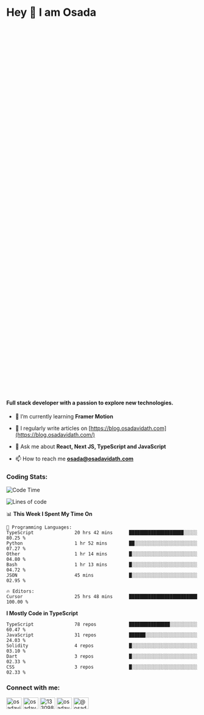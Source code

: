 <h1>Hey 👋  I am Osada</h1>
<h4 style="margin-top: 1000px;">Full stack developer with a passion to explore new technologies.</h4>


- 🌱 I’m currently learning **Framer Motion**

- 📝 I regularly write articles on [https://blog.osadavidath.com](https://blog.osadavidath.com/)

- 💬 Ask me about **React, Next JS, TypeScript and JavaScript**

- 📫 How to reach me **osada@osadavidath.com**

### Coding Stats: 

<!--START_SECTION:waka-->
![Code Time](http://img.shields.io/badge/Code%20Time-4%2C379%20hrs%2030%20mins-blue)

![Lines of code](https://img.shields.io/badge/From%20Hello%20World%20I%27ve%20Written-22.9%20million%20lines%20of%20code-blue)

📊 **This Week I Spent My Time On** 

```text
💬 Programming Languages: 
TypeScript               20 hrs 42 mins      ████████████████████░░░░░   80.25 % 
Python                   1 hr 52 mins        ██░░░░░░░░░░░░░░░░░░░░░░░   07.27 % 
Other                    1 hr 14 mins        █░░░░░░░░░░░░░░░░░░░░░░░░   04.80 % 
Bash                     1 hr 13 mins        █░░░░░░░░░░░░░░░░░░░░░░░░   04.72 % 
JSON                     45 mins             █░░░░░░░░░░░░░░░░░░░░░░░░   02.95 % 

🔥 Editors: 
Cursor                   25 hrs 48 mins      █████████████████████████   100.00 % 
```

**I Mostly Code in TypeScript** 

```text
TypeScript               78 repos            ███████████████░░░░░░░░░░   60.47 % 
JavaScript               31 repos            ██████░░░░░░░░░░░░░░░░░░░   24.03 % 
Solidity                 4 repos             █░░░░░░░░░░░░░░░░░░░░░░░░   03.10 % 
Dart                     3 repos             █░░░░░░░░░░░░░░░░░░░░░░░░   02.33 % 
CSS                      3 repos             █░░░░░░░░░░░░░░░░░░░░░░░░   02.33 % 
```




<!--END_SECTION:waka-->

<h3 align="left">Connect with me:</h3>
<p align="left">
<a href="https://twitter.com/osadavc" target="blank"><img align="center" src="https://raw.githubusercontent.com/rahuldkjain/github-profile-readme-generator/master/src/images/icons/Social/twitter.svg" alt="osadavidath" height="30" width="40" /></a>
<a href="https://linkedin.com/in/osadavc" target="blank"><img align="center" src="https://raw.githubusercontent.com/rahuldkjain/github-profile-readme-generator/master/src/images/icons/Social/linked-in-alt.svg" alt="osadavc" height="30" width="40" /></a>
<a href="https://stackoverflow.com/users/13309879" target="blank"><img align="center" src="https://raw.githubusercontent.com/rahuldkjain/github-profile-readme-generator/master/src/images/icons/Social/stack-overflow.svg" alt="13309879" height="30" width="40" /></a>
<a href="https://instagram.com/osadavc" target="blank"><img align="center" src="https://raw.githubusercontent.com/rahuldkjain/github-profile-readme-generator/master/src/images/icons/Social/instagram.svg" alt="osadavc" height="30" width="40" /></a>
<a href="https://hashnode.com/@osadavc" target="blank"><img align="center" src="https://raw.githubusercontent.com/danielcranney/readme-generator/main/public/icons/socials/hashnode.svg" alt="@osadavc" height="30" width="40" /></a>
</p>
